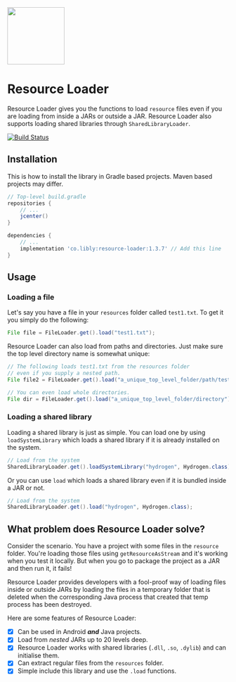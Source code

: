 
<img width="130" style="display: inline;" src="https://filedn.com/lssh2fV92SE8dRT5CWJvvSy/libly/resource-loader.png" />


# Resource Loader

Resource Loader gives you the functions to load `resource` files even if you are loading from inside a JARs or outside a JAR. Resource Loader also supports loading shared libraries through `SharedLibraryLoader`.

[![Build Status](https://dev.azure.com/gurpreetishere/Lazysodium/_apis/build/status/libly.resource-loader?branchName=master)](https://dev.azure.com/gurpreetishere/Lazysodium/_build/latest?definitionId=2&branchName=master)


## Installation

This is how to install the library in Gradle based projects. Maven based projects may differ.

```groovy
// Top-level build.gradle
repositories {
    // ...
    jcenter()
}

dependencies {
    // ...
    implementation 'co.libly:resource-loader:1.3.7' // Add this line
}
```

## Usage

### Loading a file

Let's say you have a file in your `resources` folder called `test1.txt`. To get it you simply do the following:

```java
File file = FileLoader.get().load("test1.txt");
```

Resource Loader can also load from paths and directories. Just make sure the top level directory name is somewhat unique:

```java
// The following loads test1.txt from the resources folder
// even if you supply a nested path.
File file2 = FileLoader.get().load("a_unique_top_level_folder/path/test1.txt");

// You can even load whole directories.
File dir = FileLoader.get().load("a_unique_top_level_folder/directory"); 
```

### Loading a shared library
Loading a shared library is just as simple. You can load one by using `loadSystemLibrary` which loads a shared library if it is already installed on the system.

```java
// Load from the system
SharedLibraryLoader.get().loadSystemLibrary("hydrogen", Hydrogen.class);
```

Or you can use `load` which loads a shared library even if it is bundled inside a JAR or not.

```java
// Load from the system
SharedLibraryLoader.get().load("hydrogen", Hydrogen.class);
```

## What problem does Resource Loader solve?
Consider the scenario. You have a project with some files in the `resource` folder. You're loading those files using `getResourceAsStream` and it's working when you test it locally. But when you go to package the project as a JAR and then run it, it fails!

Resource Loader provides developers with a fool-proof way of loading files inside or outside JARs by loading the files in a temporary folder that is deleted when the corresponding Java process that created that temp process has been destroyed.

Here are some features of Resource Loader:
 
- [x] Can be used in Android _**and**_ Java projects.
- [x] Load from _nested_ JARs up to 20 levels deep.
- [x] Resource Loader works with shared libraries (`.dll`, `.so`, `.dylib`) and can initialise them.
- [x] Can extract regular files from the `resources` folder.
- [x] Simple include this library and use the `.load` functions.